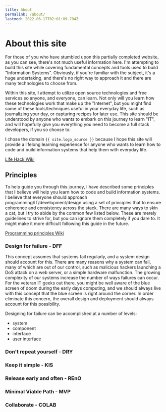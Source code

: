 ```yaml
---
title: About
permalink: /about/
lastmod: 2022-06-17T02:01:09.704Z
---
```


# About this site

For those of you who have stumbled upon this partially completed website, as you can see, there's not much useful information here. I'm attempting to build this site while covering fundamental concepts and tools used to build "Information Systems". Obviously, if you're familiar with the subject, it's a huge undertaking, and there's no right way to approach it and there are many technologies to choose from.

Within this site, I attempt to utilize open source technologies and free services so anyone, and everyone, can learn. Not only will you learn how these technologies work that make up the "Internet", but you might find some of these tools/techniques useful in your everyday life, such as journalizing your day, or capturing recipes for later use. This site should be understood by anyone who wants to embark on this journey to learn "IT", and will hopefully give you everything you need to become a full stack developers, if you so choose to.

I chose the domain `{{ site.logo_source }}` because I hope this site will provide a lifelong learning experience for anyone who wants to learn how to code and build information systems that help them with everyday life.

[Life Hack Wiki](https://en.wikipedia.org/wiki/Life_hack) 

## Principles

To help guide you through this journey, I have described some principles that I believe will help you learn how to code and build information systems.
I believe that everyone should approach programming/IT/development/design using a set of principles that to ensure coherence and consistency across the stack. There are many ways to skin a cat, but I try to abide by the common few listed below. These are merely guidelines to strive for, but you can ignore them completely if you dare to. It might make it more difficult following this guide in the future.

[Programming principles Wiki](https://en.wikipedia.org/wiki/Category:Programming_principles)

### Design for failure - DFF

This concept assumes that systems fail regularly, and a system design should account for this. There are many reasons why a system can fail, many of which are out of our control, such as malicious hackers launching a DoS attack on a web server, or a simple hardware malfunction. The growing complexity of our systems increase the number of ways failures can occur. For the veteran IT geeks out there, you might be well aware of the blue screen of doom during the early days computing, and we should always live with this concept that the blue screen is right around the corner. In order eliminate this concern, the overall design and deployment should always account for this possibility.

Designing for failure can be accomplished at a number of levels:

- system
- component
- interface
- user interface

### Don't repeat yourself - DRY

### Keep it simple - KIS

### Release early and often - REnO

### Minimal Viable Path - MVP

### Collaborate - COLAB
